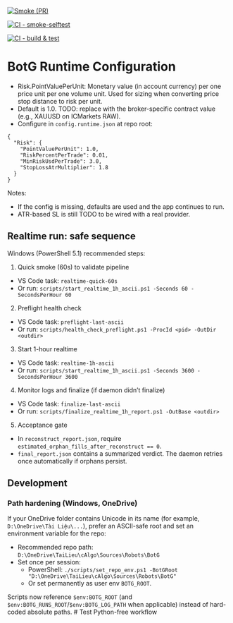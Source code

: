 [![Smoke (PR)](https://github.com/baosang12/BotG/actions/workflows/smoke-on-pr.yml/badge.svg)](https://github.com/baosang12/BotG/actions/workflows/smoke-on-pr.yml)

[![CI - smoke-selftest](https://github.com/baosang12/BotG/actions/workflows/smoke-selftest.yml/badge.svg)](https://github.com/baosang12/BotG/actions/workflows/smoke-selftest.yml)

[![CI - build & test](https://github.com/baosang12/BotG/actions/workflows/smoke-selftest.yml/badge.svg)](https://github.com/baosang12/BotG/actions/workflows/smoke-selftest.yml)

# BotG Runtime Configuration

- Risk.PointValuePerUnit: Monetary value (in account currency) per one price unit per one volume unit. Used for sizing when converting price stop distance to risk per unit.
- Default is 1.0. TODO: replace with the broker-specific contract value (e.g., XAUUSD on ICMarkets RAW).
- Configure in `config.runtime.json` at repo root:

```
{
  "Risk": {
    "PointValuePerUnit": 1.0,
    "RiskPercentPerTrade": 0.01,
    "MinRiskUsdPerTrade": 3.0,
    "StopLossAtrMultiplier": 1.8
  }
}
```

Notes:
- If the config is missing, defaults are used and the app continues to run.
- ATR-based SL is still TODO to be wired with a real provider.

## Realtime run: safe sequence

Windows (PowerShell 5.1) recommended steps:

1) Quick smoke (60s) to validate pipeline
  - VS Code task: `realtime-quick-60s`
  - Or run: `scripts/start_realtime_1h_ascii.ps1 -Seconds 60 -SecondsPerHour 60`

2) Preflight health check
  - VS Code task: `preflight-last-ascii`
  - Or run: `scripts/health_check_preflight.ps1 -ProcId <pid> -OutDir <outdir>`

3) Start 1-hour realtime
  - VS Code task: `realtime-1h-ascii`
  - Or run: `scripts/start_realtime_1h_ascii.ps1 -Seconds 3600 -SecondsPerHour 3600`

4) Monitor logs and finalize (if daemon didn’t finalize)
  - VS Code task: `finalize-last-ascii`
  - Or run: `scripts/finalize_realtime_1h_report.ps1 -OutBase <outdir>`

5) Acceptance gate
  - In `reconstruct_report.json`, require `estimated_orphan_fills_after_reconstruct == 0`.
  - `final_report.json` contains a summarized verdict. The daemon retries once automatically if orphans persist.

## Development

### Path hardening (Windows, OneDrive)

If your OneDrive folder contains Unicode in its name (for example, `D:\OneDrive\Tài Liệu\...`), prefer an ASCII-safe root and set an environment variable for the repo:

- Recommended repo path: `D:\OneDrive\TaiLieu\cAlgo\Sources\Robots\BotG`
- Set once per session:
  - PowerShell: `./scripts/set_repo_env.ps1 -BotGRoot "D:\OneDrive\TaiLieu\cAlgo\Sources\Robots\BotG"`
  - Or set permanently as user env `BOTG_ROOT`.

Scripts now reference `$env:BOTG_ROOT` (and `$env:BOTG_RUNS_ROOT`/`$env:BOTG_LOG_PATH` when applicable) instead of hard-coded absolute paths.
#   T e s t   P y t h o n - f r e e   w o r k f l o w  
 